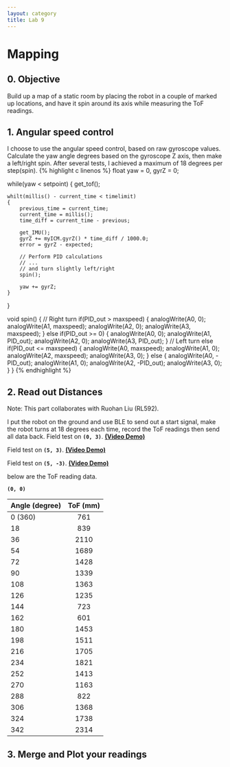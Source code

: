 ```yaml
---
layout: category
title: Lab 9
---
```


# Mapping

## 0. Objective
Build up a map of a static room by placing the robot in a couple of marked up locations, and have it spin around its axis while measuring the ToF readings.

## 1. Angular speed control
I choose to use the angular speed control, based on raw gyroscope values.
Calculate the yaw angle degrees based on the gyroscope Z axis, then make a left/right spin. After several tests, I achieved a maximum of 18 degrees per step(spin).
{% highlight c linenos %}
float yaw = 0, gyrZ = 0;

while(yaw < setpoint)
{
    get_tof();

    whilt(millis() - current_time < timelimit)
    {
        previous_time = current_time;
        current_time = millis();
        time_diff = current_time - previous;

        get_IMU();
        gyrZ += myICM.gyrZ() * time_diff / 1000.0;
        error = gyrZ - expected;

        // Perform PID calculations
        // ...
        // and turn slightly left/right
        spin();
        
        yaw += gyrZ;
    }
}

void spin()
{
    // Right turn
    if(PID_out > maxspeed)
    {
        analogWrite(A0, 0);
        analogWrite(A1, maxspeed);
        analogWrite(A2, 0);
        analogWrite(A3, maxspeed);
    }
    else if(PID_out >= 0)
    {
        analogWrite(A0, 0);
        analogWrite(A1, PID_out);
        analogWrite(A2, 0);
        analogWrite(A3, PID_out);
    }
    // Left turn
    else if(PID_out <= maxspeed)
    {
        analogWrite(A0, maxspeed);
        analogWrite(A1, 0);
        analogWrite(A2, maxspeed);
        analogWrite(A3, 0);
    }
    else
    {
        analogWrite(A0, -PID_out);
        analogWrite(A1, 0);
        analogWrite(A2, -PID_out);
        analogWrite(A3, 0);
    }
}
{% endhighlight %}

## 2. Read out Distances
Note: This part collaborates with Ruohan Liu (RL592).

I put the robot on the ground and use BLE to send out a start signal, make the robot turns at 18 degrees each time, record the ToF readings then send all data back.
Field test on **`(0, 3)`**. **[(Video Demo)](https://youtu.be/RK34eccuO08)**

Field test on **`(5, 3)`**. **[(Video Demo)](https://youtu.be/l_TlO161rFE)**

Field test on **`(5, -3)`**. **[(Video Demo)](https://youtu.be/FU1rzru13iM)**


below are the ToF reading data.

**`(0, 0)`**

| **Angle (degree)** | **ToF (mm)** |
|--------------------|:------------:|
|            0 (360) |      761     |
|                 18 |      839     |
|                 36 |     2110     |
|                 54 |     1689     |
|                 72 |     1428     |
|                 90 |     1339     |
|                108 |     1363     |
|                126 |     1235     |
|                144 |      723     |
|                162 |      601     |
|                180 |     1453     |
|                198 |     1511     |
|                216 |     1705     |
|                234 |     1821     |
|                252 |     1413     |
|                270 |     1163     |
|                288 |      822     |
|                306 |     1368     |
|                324 |     1738     |
|                342 |     2314     |


## 3. Merge and Plot your readings
